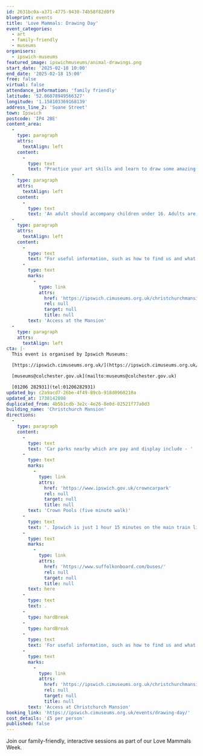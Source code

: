 ```yaml
---
id: 2631bc0a-a371-4775-9430-74b58f82d0f9
blueprint: events
title: 'Love Mammals: Drawing Day'
event_categories:
  - art
  - family-friendly
  - museums
organisers:
  - ipswich-museums
featured_image: ipswichmuseums/animal-drawings.png
start_date: '2025-02-18 10:00'
end_date: '2025-02-18 15:00'
free: false
virtual: false
attendance_information: 'family friendly'
latitude: '52.06078949566327'
longitude: '1.158103369168139'
address_line_2: 'Soane Street'
town: Ipswich
postcode: 'IP4 2BE'
content_area:
  -
    type: paragraph
    attrs:
      textAlign: left
    content:
      -
        type: text
        text: "Practice your art skills and learn to draw some amazing mammals! Join us on 18 February with\_45-minute sessions at\_10 AM, 11 AM, 12 PM, 2 PM and 3 PM. Get up close with some of Ipswich Museum’s natural history taxidermy collection. Our resident artist will guide you through the process of creating a drawing of our beautiful mammals. We will be using coloured pencils, chalk and charcoal on tinted pastel paper."
  -
    type: paragraph
    attrs:
      textAlign: left
    content:
      -
        type: text
        text: 'An adult should accompany children under 16. Adults are welcome to take part as long as they have a ticket!'
  -
    type: paragraph
    attrs:
      textAlign: left
    content:
      -
        type: text
        text: "For useful information, such as how to find us and what facilities the Mansion has, we recommend reading our Access information:\_"
      -
        type: text
        marks:
          -
            type: link
            attrs:
              href: 'https://ipswich.cimuseums.org.uk/christchurchmansionaccess/'
              rel: null
              target: null
              title: null
        text: 'Access at the Mansion'
  -
    type: paragraph
    attrs:
      textAlign: left
cta: |-
  This event is organised by Ipswich Museums:

  [https://ipswich.cimuseums.org.uk/](https://ipswich.cimuseums.org.uk/) 

  [museums@colchester.gov.uk](mailto:museums@colchester.gov.uk)

  [01206 282931](tel:01206282931)
updated_by: c2a9acd7-26be-4f49-89cb-918d0960210a
updated_at: 1738142808
duplicated_from: 4b5b1cdb-3e2c-4e26-8e0d-02521f77a0d3
building_name: 'Christchurch Mansion'
directions:
  -
    type: paragraph
    content:
      -
        type: text
        text: 'Car parks nearby which are pay and display include - '
      -
        type: text
        marks:
          -
            type: link
            attrs:
              href: 'https://www.ipswich.gov.uk/crowncarpark'
              rel: null
              target: null
              title: null
        text: 'Crown Pools (five minute walk)'
      -
        type: text
        text: '. Ipswich is just 1 hour 15 minutes on the main train line from London to Norwich.  Arriving at Ipswich Station the museum is approximately 20 minute walk or short bus ride to the town centre. The museum is a five minute walk from Tower Ramparts bus station in the town centre - see the latest bus timetables '
      -
        type: text
        marks:
          -
            type: link
            attrs:
              href: 'https://www.suffolkonboard.com/buses/'
              rel: null
              target: null
              title: null
        text: here
      -
        type: text
        text: .
      -
        type: hardBreak
      -
        type: hardBreak
      -
        type: text
        text: 'For useful information, such as how to find us and what facilities Christchurch Mansion has, we recommend reading our Access information: '
      -
        type: text
        marks:
          -
            type: link
            attrs:
              href: 'https://ipswich.cimuseums.org.uk/christchurchmansionaccess/'
              rel: null
              target: null
              title: null
        text: 'Access at Christchurch Mansion'
booking_link: 'https://ipswich.cimuseums.org.uk/events/drawing-day/'
cost_details: '£5 per person'
published: false
---
```

Join our family-friendly, interactive sessions as part of our Love Mammals Week.